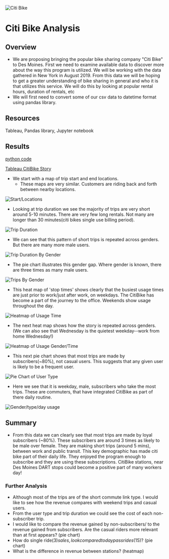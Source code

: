 
![Citi Bike](Resources/Citi_Bike_logo.jpg)


# Citi Bike Analysis





## Overview

- We are proposing bringing the popular bike sharing company "Citi Bike" to Des Moines.  First we need to examine available data to discover more about the way this program is utilized.  We will be working with the data gathered in New York in August 2019.  From this data we will be hoping to get a greater understanding of bike sharing in general and who it is that utilizes this service. We will do this  by looking at popular rental hours, duration of rentals, etc  
- We will first need to convert some of our csv data to datetime format using pandas library.
## Resources
Tableau, Pandas library, Jupyter notebook

## Results
[python code](NYC_Citibike_Challenge.ipynb)

[Tableau CitiBike Story](https://public.tableau.com/profile/russell.shelley#!/vizhome/CitiBikeProject_16148927450710/WhoUsesCitiBike)


-  We start with a map of trip start and end locations. 
    - These maps are very similar. Customers are riding back and forth between nearby locations.

![Start/Locations](Resources/start_end.png)


- Looking at trip duration we see the majority of trips are very short around 5-10 minutes. There are very few long rentals. Not many are longer than 30 minutes(citi bikes single use billing period).

![Trip Duration](Resources/trip_duration.png)



- We can see that this pattern of short trips is repeated across genders. But there are many more male users.


![Trip Duration By Gender](Resources/trip_duration_by_gender.png)



- The pie chart illustrates this gender gap. Where gender is known, there are three times as many male users.

![Trips By Gender](Resources/gender_pie.png)


- This heat map of 'stop times' shows clearly that the busiest usage times are just prior to work/just after work, on weekdays. The CitiBike has become a part of the journey to the office. Weekends show usage throughout the day.

![Heatmap of Usage Time](Resources/hours_heatmap.png)

- The next heat map shows how the story is repeated across genders. (We can also see that Wednesday is the quietest weekday--work from home Wednesday!)

![Heatmap of Usage Gender/Time](Resources/heatmap_gender_hour.png)

- This next pie chart shows that most trips are made by subscribers(~80%), not casual users. This suggests that any given user is likely to be a frequent user.

![Pie Chart of User Type](Resources/user_type_pie.png)

- Here we see that it is weekday, male, subscribers who take the most trips.  These are commuters, that have integrated CitiBike as part of there daily routine.

![Gender/type/day usage](Resources/type_gender_day.png)








## Summary

 - From this data we can clearly see that most trips are made by loyal subscribers (~80%).  These subscribers are around 3 times as likely to be male over female. They are making short trips (around 5 mins), between work and public transit.
 This key demographic has made citi bike part of their daily life.  They enjoyed the program enough to subscribe and they are using these subscriptions.  CitiBike stations, near Des Moines DART stops could become a positive part of many workers day!  

### Further Analysis
- Although most of the trips are of the short commute link type. I would like to see how the revenue compares with weekend trips and casual users.  
- From the user type and trip duration we could see the cost of each non-subscriber trip.
- I would like to compare the revenue gained by non-subscribers/ to the revenue gained from subscribers. Are the casual riders more relevant than at first appears?  (pie chart) 
- How do single ride($3) sales, look compared to day pass rides($15)? (pie chart)
- What is the difference in revenue between stations? (heatmap)
